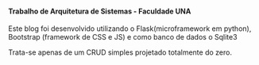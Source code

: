 #### Trabalho de Arquitetura de Sistemas - Faculdade UNA

Este blog foi desenvolvido utilizando o Flask(microframework em python), Bootstrap (framework de CSS e JS) e como banco de dados o Sqlite3

Trata-se apenas de um CRUD simples projetado totalmente do zero.


